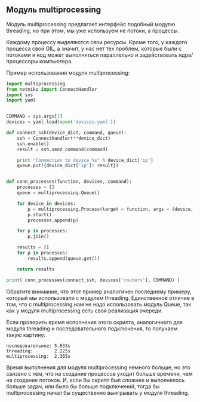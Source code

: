 ## Модуль multiprocessing

Модуль multiprocessing предлагает интерфейс подобный модулю threading, но при этом, мы уже используем не потоки, а процессы.

Каждому процессу выделяются свои ресурсы. Кроме того, у каждого процесса свой GIL, а значит, у нас нет тех проблем, которые были с потоками и код может выполняться параллельно и задействовать ядра/процессоры компьютера.

Пример использования модуля multiprocessing:
```python
import multiprocessing
from netmiko import ConnectHandler
import sys
import yaml


COMMAND = sys.argv[1]
devices = yaml.load(open('devices.yaml'))

def connect_ssh(device_dict, command, queue):
    ssh = ConnectHandler(**device_dict)
    ssh.enable()
    result = ssh.send_command(command)

    print "Connection to device %s" % device_dict['ip']
    queue.put({device_dict['ip']: result})


def conn_processes(function, devices, command):
    processes = []
    queue = multiprocessing.Queue()

    for device in devices:
        p = multiprocessing.Process(target = function, args = (device, command, queue))
        p.start()
        processes.append(p)

    for p in processes:
        p.join()

    results = []
    for p in processes:
        results.append(queue.get())

    return results

print( conn_processes(connect_ssh, devices['routers'], COMMAND) )
```

Обратите внимание, что этот пример аналогичен последнему примеру, который мы использовали с модулем threading. Единственное отличие в том, что с multiprocessing нам не надо использовать модуль Queue, так как у модуля multiprocessing есть своя реализация очереди.

Если проверить время исполнения этого скрипта, аналогичного для модуля threading и последовательного подключения, то получаем такую картину:
```
последовательное: 5.833s
threading:        2.225s
multiprocessing:  2.365s
```

Время выполнения для модуля multiprocessing немного больше, но это связано с тем, что на создание процессов уходит больше времени, чем на создание потоков. И, если бы скрипт был сложнее и выполнялось больше задач, или было бы больше подключений, тогда бы multiprocessing начал бы существенно выигрывать у модуля threading.


